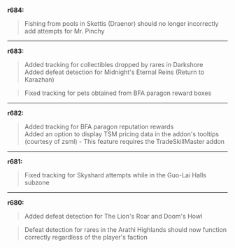 **r684:**

> Fishing from pools in Skettis (Draenor) should no longer incorrectly add attempts for Mr. Pinchy

-----

**r683:**

> Added tracking for collectibles dropped by rares in Darkshore
<br>Added defeat detection for Midnight's Eternal Reins (Return to Karazhan)

> Fixed tracking for pets obtained from BFA paragon reward boxes 

-----

**r682:**

> Added tracking for BFA paragon reputation rewards
<br>Added an option to display TSM pricing data in the addon's tooltips (courtesy of zsml) - This feature requires the TradeSkillMaster addon

-----

**r681:**

> Fixed tracking for Skyshard attempts while in the Guo-Lai Halls subzone

-----

**r680:**

> Added defeat detection for The Lion's Roar and Doom's Howl

> Defeat detection for rares in the Arathi Highlands should now function correctly regardless of the player's faction
